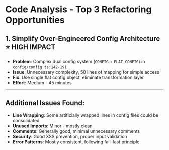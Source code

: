# Code Analysis - Top 3 Refactoring Opportunities

## 1. **Simplify Over-Engineered Config Architecture** ⭐ HIGH IMPACT
- **Problem**: Complex dual config system (`CONFIG` + `FLAT_CONFIG`) in `config/config.ts:142-191`
- **Issue**: Unnecessary complexity, 50 lines of mapping for simple access
- **Fix**: Use single flat config object, eliminate transformation layer
- **Effort**: Medium - 45 minutes

---

## Additional Issues Found:
- **Line Wrapping**: Some artificially wrapped lines in config files could be consolidated
- **Unused Imports**: Minor - mostly clean
- **Comments**: Generally good, minimal unnecessary comments
- **Security**: Good XSS prevention, proper input validation
- **Error Patterns**: Mostly consistent, following fail-fast principle